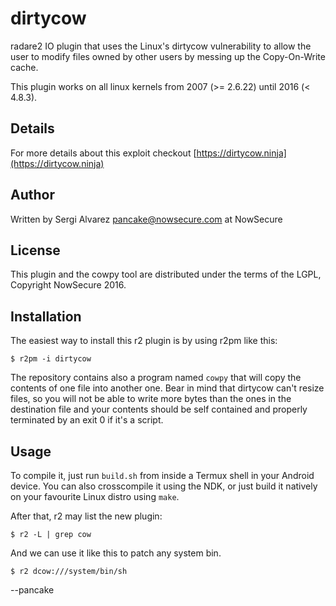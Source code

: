 dirtycow
========

radare2 IO plugin that uses the Linux's dirtycow vulnerability
to allow the user to modify files owned by other users by
messing up the Copy-On-Write cache.


This plugin works on all linux kernels from 2007 (>= 2.6.22) until 2016 (< 4.8.3).

Details
-------

For more details about this exploit checkout [https://dirtycow.ninja](https://dirtycow.ninja)

Author
------

Written by Sergi Alvarez <pancake@nowsecure.com> at NowSecure


License
-------

This plugin and the cowpy tool are distributed under the terms of the LGPL, Copyright NowSecure 2016.


Installation
------------

The easiest way to install this r2 plugin is by using r2pm like this:

	$ r2pm -i dirtycow

The repository contains also a program named `cowpy` that will copy
the contents of one file into another one. Bear in mind that dirtycow
can't resize files, so you will not be able to write more bytes than
the ones in the destination file and your contents should be self
contained and properly terminated by an exit 0 if it's a script.


Usage
-----

To compile it, just run `build.sh` from inside a Termux shell in your Android device. You can also crosscompile it using the NDK, or just build it natively on your favourite Linux distro using `make`.

After that, r2 may list the new plugin:

	$ r2 -L | grep cow

And we can use it like this to patch any system bin.

	$ r2 dcow:///system/bin/sh


--pancake
